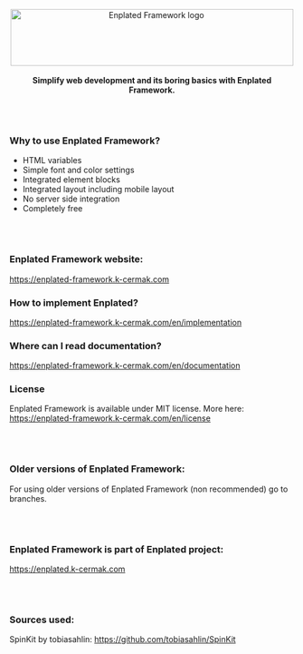 <p align="center">
    <a href="https://enplated-framework.k-cermak.com">
        <img src="https://mirror.k-cermak.com/data/logo-v3/logo-enplatedframework.svg" width="500" height="100" alt="Enplated Framework logo">
    </a>
    <br>
        <br>
    <strong> Simplify web development and its boring basics with Enplated Framework.</strong>
</p>

<br/>
<br/>

### Why to use Enplated Framework?
- HTML variables
- Simple font and color settings
- Integrated element blocks
- Integrated layout including mobile layout
- No server side integration
- Completely free

<br/>
<br/>

### Enplated Framework website:
https://enplated-framework.k-cermak.com

### How to implement Enplated?
https://enplated-framework.k-cermak.com/en/implementation

### Where can I read documentation?
https://enplated-framework.k-cermak.com/en/documentation

### License
Enplated Framework is available under MIT license. More here: https://enplated-framework.k-cermak.com/en/license

<br/>
<br/>

### Older versions of Enplated Framework:
For using older versions of Enplated Framework (non recommended) go to branches.

<br/>
<br/>

### Enplated Framework is part of Enplated project:
https://enplated.k-cermak.com


<br/>
<br/>

### Sources used:
SpinKit by tobiasahlin: https://github.com/tobiasahlin/SpinKit